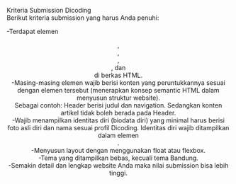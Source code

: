 <p>Kriteria Submission Dicoding<br>
Berikut kriteria submission yang harus Anda penuhi:</p>

<p>-Terdapat elemen <header>, <footer>, <main>, <article>, dan <aside> di berkas HTML.<br>
-Masing-masing elemen wajib berisi konten yang peruntukkannya sesuai dengan elemen tersebut (menerapkan konsep semantic HTML dalam menyusun struktur website).<br>
Sebagai contoh: Header berisi judul dan navigation. Sedangkan konten artikel tidak boleh berada pada Header.<br>
-Wajib menampilkan identitas diri (biodata diri) yang minimal harus berisi foto asli diri dan nama sesuai profil Dicoding. Identitas diri wajib ditampilkan dalam elemen <aside>.<br>
-Menyusun layout dengan menggunakan float atau flexbox.<br>
-Tema yang ditampilkan bebas, kecuali tema Bandung.<br>
-Semakin detail dan lengkap website Anda maka nilai submission bisa lebih tinggi.<br>
</p>
